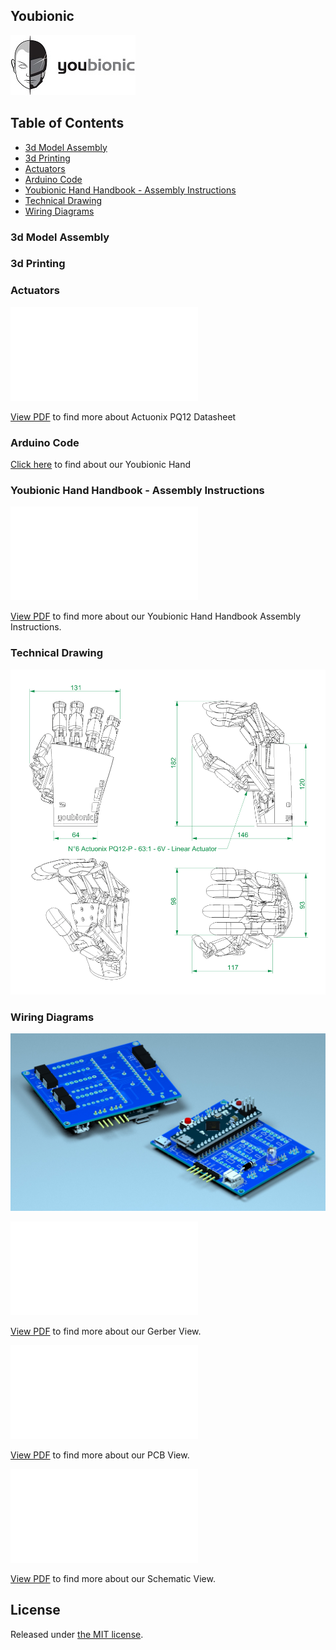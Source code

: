 ## Youbionic

![Youbionic!](assets/youbionic-logo/LogoYouBionicLandscape200X200.jpg  "Youbionic")

## Table of Contents

- [3d Model Assembly](#3d-model-assembly)
- [3d Printing](#3d-printing)
- [Actuators](#actuators)
- [Arduino Code](#arduino-code)
- [Youbionic Hand Handbook - Assembly Instructions](#handbook-assembly-instructions)
- [Technical Drawing](#technical-drawing)
- [Wiring Diagrams](#wiring-diagrams)

### 3d Model Assembly
### 3d Printing

### Actuators
<object data="assets/actuators/Actuonix-PQ12-Datasheet-D.pdf" type="application/pdf" width="700px" height="700px">
    <embed src="assets/actuators/Actuonix-PQ12-Datasheet-D.pdf">
        <p><a href="assets/actuators/Actuonix-PQ12-Datasheet-D.pdf">View PDF</a> to find more about Actuonix PQ12 Datasheet </p>
    </embed>
</object>

### Arduino Code
[Click here](assets/arduino-code/Youbionic_Hand.ino) to find about our Youbionic Hand

### Youbionic Hand Handbook - Assembly Instructions
<object data="assets/handbook-assembly-instructions/Youbionic-Hand-Handbook-Assembly-Instructions.pdf" type="application/pdf" width="700px" height="700px">
    <embed src="assets/handbook-assembly-instructions/Youbionic-Hand-Handbook-Assembly-Instructions.pdf">
        <p><a href="assets/handbook-assembly-instructions/Youbionic-Hand-Handbook-Assembly-Instructions.pdf">View PDF</a> to find more about our Youbionic Hand Handbook Assembly Instructions.</p>
    </embed>
</object>

### Technical Drawing
![Technical Drawing!](assets/technical-drawing/Youbionic-Hand-Technical-Drawing.jpg "Technical Drawing")

### Wiring Diagrams
![Wiring Daigram!](assets/wiring-diagrams/3D1.jpg  "3D")

<object data="assets/wiring-diagrams/gerber-view.pdf" type="application/pdf" width="700px" height="700px">
    <embed src="assets/wiring-diagrams/gerber-view.pdf">
        <p><a href="assets/wiring-diagrams/gerber-view.pdf"> View PDF</a> to find more about our Gerber View.</p>
    </embed>
</object>

<object data="assets/wiring-diagrams/pcb-view.pdf" type="application/pdf" width="700px" height="700px">
    <embed src="assets/wiring-diagrams/pcb-view.pdf">
        <p><a href="assets/wiring-diagrams/pcb-view.pdf">View PDF</a> to find more about our PCB View.</p>
    </embed>
</object> 

<object data="assets/wiring-diagrams/schematic-v2.pdf" type="application/pdf" width="700px" height="700px">
    <embed src="assets/wiring-diagrams/schematic-v2.pdf">
        <p><a href="assets/wiring-diagrams/schematic-v2.pdf">View PDF</a> to find more about our Schematic View.</a></p>
    </embed>
</object>

## License

Released under [the MIT license](LICENSE).
